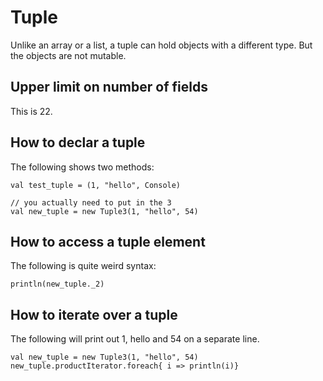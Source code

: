 # Tuple
Unlike an array or a list, a tuple can hold objects with a different type.
But the objects are not mutable.

## Upper limit on number of fields
This is 22.

## How to declar a tuple
The following shows two methods:

```
val test_tuple = (1, "hello", Console)

// you actually need to put in the 3
val new_tuple = new Tuple3(1, "hello", 54)

```

## How to access a tuple element
The following is quite weird syntax:

```
println(new_tuple._2)
```

## How to iterate over a tuple
The following will print out 1, hello and 54 on a separate line.

```
val new_tuple = new Tuple3(1, "hello", 54)
new_tuple.productIterator.foreach{ i => println(i)}
```